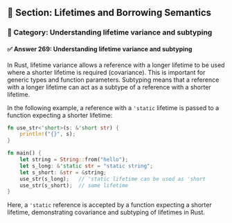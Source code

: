 ## 📘 Section: Lifetimes and Borrowing Semantics  
### 🔹 Category: Understanding lifetime variance and subtyping  
#### ✅ Answer 269: Understanding lifetime variance and subtyping

In Rust, lifetime variance allows a reference with a longer lifetime to be used where a shorter lifetime is required (covariance). This is important for generic types and function parameters. Subtyping means that a reference with a longer lifetime can act as a subtype of a reference with a shorter lifetime.

In the following example, a reference with a `'static` lifetime is passed to a function expecting a shorter lifetime:

```rust
fn use_str<'short>(s: &'short str) {
    println!("{}", s);
}

fn main() {
    let string = String::from("hello");
    let s_long: &'static str = "static string";
    let s_short: &str = &string;
    use_str(s_long);   // 'static lifetime can be used as 'short
    use_str(s_short);  // same lifetime
}
```

Here, a `'static` reference is accepted by a function expecting a shorter lifetime, demonstrating covariance and subtyping of lifetimes in Rust.
